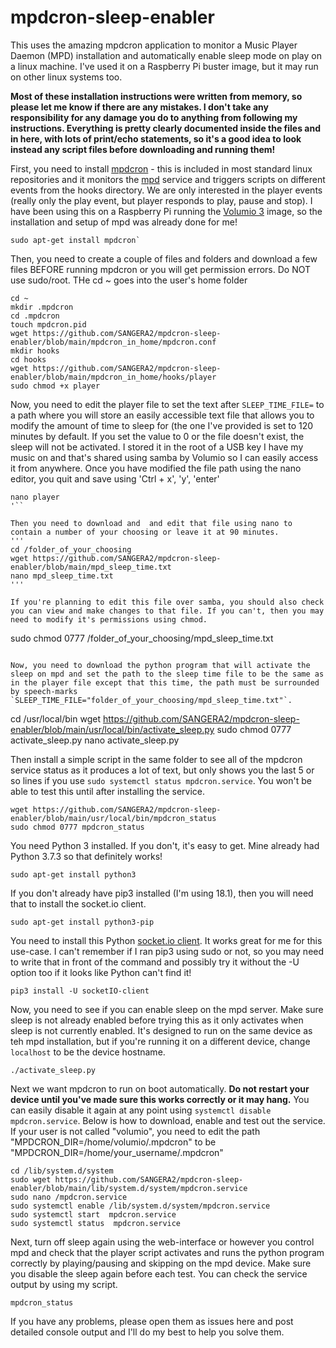 # mpdcron-sleep-enabler
This uses the amazing mpdcron application to monitor a Music Player Daemon (MPD) installation and automatically enable sleep mode on play on a linux machine. I've used it on a Raspberry Pi buster image, but it may run on other linux systems too.

**Most of these installation instructions were written from memory, so please let me know if there are any mistakes. I don't take any responsibility for any damage you do to anything from following my instructions. Everything is pretty clearly documented inside the files and in here, with lots of print/echo statements, so it's a good idea to look instead any script files before downloading and running them!**

First, you need to install [mpdcron](https://github.com/alip/mpdcron) - this is included in most standard linux repositories and it monitors the [mpd](https://www.musicpd.org/) service and triggers scripts on different events from the hooks directory. We are only interested in the player events (really only the play event, but player responds to play, pause and stop). I have been using this on a Raspberry Pi running the [Volumio 3](https://volumio.com/) image, so the installation and setup of mpd was already done for me!
```
sudo apt-get install mpdcron`
```

Then, you need to create a couple of files and folders and download a few files BEFORE running mpdcron or you will get permission errors. Do NOT use sudo/root. THe cd ~ goes into the user's home folder
```
cd ~
mkdir .mpdcron
cd .mpdcron
touch mpdcron.pid
wget https://github.com/SANGERA2/mpdcron-sleep-enabler/blob/main/mpdcron_in_home/mpdcron.conf
mkdir hooks
cd hooks
wget https://github.com/SANGERA2/mpdcron-sleep-enabler/blob/main/mpdcron_in_home/hooks/player
sudo chmod +x player
```

Now, you need to edit the player file to set the text after `SLEEP_TIME_FILE=` to a path where you will store an easily accessible text file that allows you to modify the amount of time to sleep for (the one I've provided is set to 120 minutes by default. If you set the value to 0 or the file doesn't exist, the sleep will not be activated. I stored it in the root of a USB key I have my music on and that's shared using samba by Volumio so I can easily access it from anywhere.
Once you have modified the file path using the nano editor, you quit and save using 'Ctrl + x', 'y', 'enter' 
```
nano player
'``

Then you need to download and  and edit that file using nano to contain a number of your choosing or leave it at 90 minutes.
'''
cd /folder_of_your_choosing
wget https://github.com/SANGERA2/mpdcron-sleep-enabler/blob/main/mpd_sleep_time.txt
nano mpd_sleep_time.txt
'''

If you're planning to edit this file over samba, you should also check you can view and make changes to that file. If you can't, then you may need to modify it's permissions using chmod.
```
sudo chmod 0777 /folder_of_your_choosing/mpd_sleep_time.txt
```

Now, you need to download the python program that will activate the sleep on mpd and set the path to the sleep time file to be the same as in the player file except that this time, the path must be surrounded by speech-marks `SLEEP_TIME_FILE="folder_of_your_choosing/mpd_sleep_time.txt"`.
```
cd /usr/local/bin
wget https://github.com/SANGERA2/mpdcron-sleep-enabler/blob/main/usr/local/bin/activate_sleep.py
sudo chmod 0777 activate_sleep.py
nano activate_sleep.py

Then install a simple script in the same folder to see all of the mpdcron service status as it produces a lot of text, but only shows you the last 5 or so lines if you use `sudo systemctl status mpdcron.service`. You won't be able to test this until after installing the service.
```
wget https://github.com/SANGERA2/mpdcron-sleep-enabler/blob/main/usr/local/bin/mpdcron_status
sudo chmod 0777 mpdcron_status
```

You need Python 3 installed. If you don't, it's easy to get. Mine already had Python 3.7.3 so that definitely works!
```
sudo apt-get install python3
```

If you don't already have pip3 installed (I'm using 18.1), then you will need that to install the socket.io client.
```
sudo apt-get install python3-pip
```

You need to install this Python [socket.io client](https://pypi.org/project/socketIO-client/). It works great for me for this use-case. I can't remember if I ran pip3 using sudo or not, so you may need to write that in front of the command and possibly try it without the -U option too if it looks like Python can't find it!
```
pip3 install -U socketIO-client
```

Now, you need to see if you can enable sleep on the mpd server. Make sure sleep is not already enabled before trying this as it only activates when sleep is not currently enabled. It's designed to run on the same device as teh mpd installation, but if you're running it on a different device, change `localhost` to be the device hostname.
```
./activate_sleep.py
```

Next we want mpdcron to run on boot automatically. **Do not restart your device until you've made sure this works correctly or it may hang.** You can easily disable it again at any point using `systemctl disable mpdcron.service`. Below is how to download, enable and test out the service. If your user is not called "volumio", you need to edit the path "MPDCRON_DIR=/home/volumio/.mpdcron" to be "MPDCRON_DIR=/home/your_username/.mpdcron"
```
cd /lib/system.d/system
sudo wget https://github.com/SANGERA2/mpdcron-sleep-enabler/blob/main/lib/system.d/system/mpdcron.service
sudo nano /mpdcron.service
sudo systemctl enable /lib/system.d/system/mpdcron.service
sudo systemctl start  mpdcron.service
sudo systemctl status  mpdcron.service
```

Next, turn off sleep again using the web-interface or however you control mpd and check that the player script activates and runs the python program correctly by playing/pausing and skipping on the mpd device. Make sure you disable the sleep again before each test. You can check the service output by using my script.
```
mpdcron_status
```

If you have any problems, please open them as issues here and post detailed console output and I'll do my best to help you solve them.
